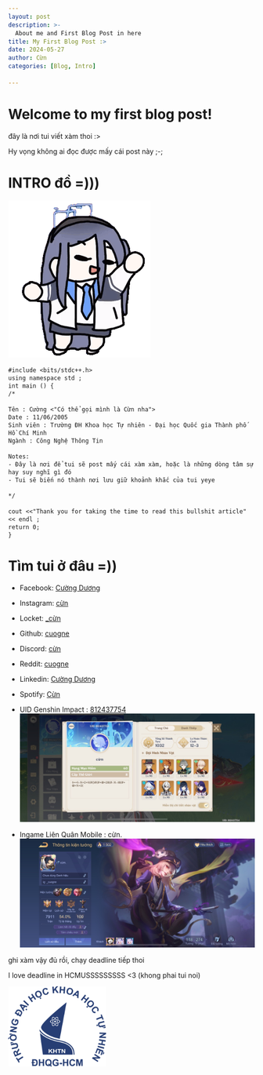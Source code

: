 ```yaml
---
layout: post
description: >-
  About me and First Blog Post in here 
title: My First Blog Post :>
date: 2024-05-27
author: Cừn
categories: [Blog, Intro]

---
```


# Welcome to my first blog post!
đây là nơi tui viết xàm thoi :>

Hy vọng không ai đọc được mấy cái post này ;-;

# INTRO đồ =)))

![Arisu Dance](/img/blue-archive-alisu.gif)

```console
#include <bits/stdc++.h>
using namespace std ;
int main () {
/*

Tên : Cường <"Có thể gọi mình là Cừn nha"> 
Date : 11/06/2005
Sinh viên : Trường ĐH Khoa học Tự nhiên - Đại học Quốc gia Thành phố Hồ Chí Minh
Ngành : Công Nghệ Thông Tin

Notes: 
- Đây là nơi để tui sẽ post mấy cái xàm xàm, hoặc là những dòng tâm sự hay suy nghĩ gì đó
- Tui sẽ biến nó thành nơi lưu giữ khoảnh khắc của tui yeye 

*/

cout <<"Thank you for taking the time to read this bullshit article" << endl ;
return 0;
}
```
# Tìm tui ở đâu =))
- Facebook: [Cường Dương](https://www.facebook.com/cuoq.nc/)

- Instagram: [cừn](https://www.instagram.com/_cuogne/)

- Locket: [_cừn](https://locket.camera/links/WZTL5Pb85EWVSeHJ8)

- Github: [cuogne](https://github.com/cuogne)

- Discord: [cừn](https://discord.gg/haycRy5eqW)

- Reddit: [cuogne](https://www.reddit.com/user/cuogne/)

- Linkedin: [Cường Dương](https://www.linkedin.com/in/cuogne/)

- Spotify: [Cừn](https://open.spotify.com/playlist/00NUGyjyWXOXmFaSaDvNRX?si=1f16c625fd014ef6)

- UID Genshin Impact : [812437754](https://enka.network/u/812437754/)
![Genshin Impact](/img/genshin.jpeg)

- Ingame Liên Quân Mobile : cừn.
![Liên Quân Mobile](/img/lienquan.jpeg)

ghi xàm vậy đủ rồi, chạy deadline tiếp thoi

I love deadline in HCMUSSSSSSSSS <3 (khong phai tui noi)

<img src="/img/logohcmus.png" alt="HCMUS" width="200"/>
